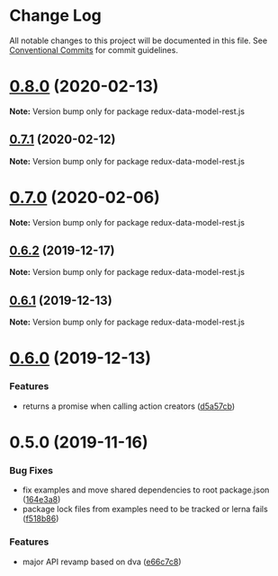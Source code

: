 # Change Log

All notable changes to this project will be documented in this file.
See [Conventional Commits](https://conventionalcommits.org) for commit guidelines.

# [0.8.0](https://github.com/kayak/redux-data-model/compare/v0.7.1...v0.8.0) (2020-02-13)

**Note:** Version bump only for package redux-data-model-rest.js





## [0.7.1](https://github.com/kayak/redux-data-model/compare/v0.7.0...v0.7.1) (2020-02-12)

**Note:** Version bump only for package redux-data-model-rest.js





# [0.7.0](https://github.com/kayak/redux-data-model/compare/v0.6.2...v0.7.0) (2020-02-06)

**Note:** Version bump only for package redux-data-model-rest.js





## [0.6.2](https://github.com/kayak/redux-data-model/compare/v0.6.1...v0.6.2) (2019-12-17)

**Note:** Version bump only for package redux-data-model-rest.js





## [0.6.1](https://github.com/kayak/redux-data-model/compare/v0.6.0...v0.6.1) (2019-12-13)

**Note:** Version bump only for package redux-data-model-rest.js





# [0.6.0](https://github.com/kayak/redux-data-model/compare/v0.5.0...v0.6.0) (2019-12-13)


### Features

* returns a promise when calling action creators ([d5a57cb](https://github.com/kayak/redux-data-model/commit/d5a57cb636c63e306c1850d755e8097e5f3af968))





# 0.5.0 (2019-11-16)


### Bug Fixes

* fix examples and move shared dependencies to root package.json ([164e3a8](https://github.com/kayak/redux-data-model/commit/164e3a865cacb2ed9c4af9bb9d2fa3415ac0e610))
* package lock files from examples need to be tracked or lerna fails ([f518b86](https://github.com/kayak/redux-data-model/commit/f518b86e8c7ceb4b4a20ab7f5e9497689db680b9))


### Features

* major API revamp based on dva ([e66c7c8](https://github.com/kayak/redux-data-model/commit/e66c7c8fad9c6cf3cf2c8ac73db31ab67b255c77))
